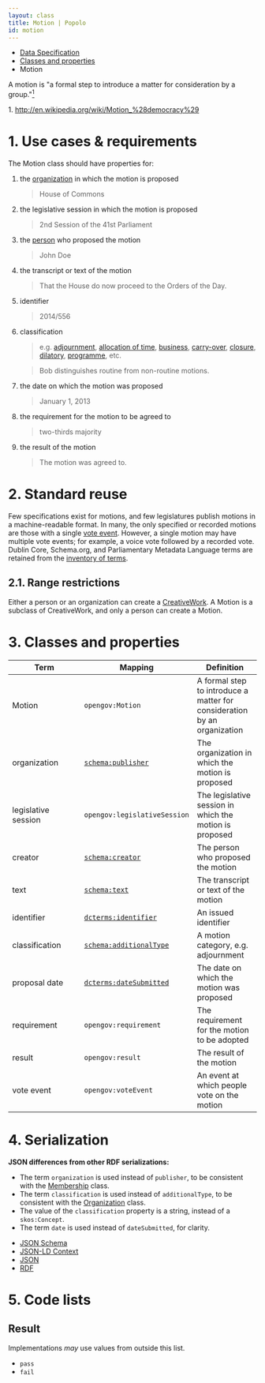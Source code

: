 ```yaml
---
layout: class
title: Motion | Popolo
id: motion
---
```


<ul class="breadcrumb">
  <li><a href="/specs/">Data Specification</a></li>
  <li><a href="/specs/#classes-and-properties">Classes and properties</a></li>
  <li class="active">Motion</li>
</ul>

A motion is "a formal step to introduce a matter for consideration by a group."<a href="#note1"><sup>1</sup></a>

<p class="note" id="note1">1. <a href="http://en.wikipedia.org/wiki/Motion_%28democracy%29">http://en.wikipedia.org/wiki/Motion_%28democracy%29</a></p>

<h1 id="use-cases-and-requirements">1. Use cases &amp; requirements</h1>

The Motion class should have properties for:

1. the [organization](/specs/organization.html) in which the motion is proposed

    >House of Commons

1. the legislative session in which the motion is proposed

    >2nd Session of the 41st Parliament

1. the [person](/specs/person.html) who proposed the motion

    >John Doe

1. the transcript or text of the motion

    >That the House do now proceed to the Orders of the Day.

1. identifier

    >2014/556

1. classification

    >e.g. [adjournment](http://www.parliament.uk/site-information/glossary/adjournment-motion/), [allocation of time](http://www.parliament.uk/site-information/glossary/allocation-of-time-motion/), [business](http://www.parliament.uk/site-information/glossary/business-motion/), [carry-over](http://www.parliament.uk/site-information/glossary/carry-over-motions-bills/),  [closure](http://www.parliament.uk/site-information/glossary/closure-motion/), [dilatory](http://www.parliament.uk/site-information/glossary/dilatory-motion/), [programme](http://www.parliament.uk/site-information/glossary/programme-motion/), etc.

    >Bob distinguishes routine from non-routine motions.

1. the date on which the motion was proposed

    >January 1, 2013

1. the requirement for the motion to be agreed to

    >two-thirds majority

1. the result of the motion

    >The motion was agreed to.

<h1 id="standard-reuse">2. Standard reuse</h1>

Few specifications exist for motions, and few legislatures publish motions in a machine-readable format. In many, the only specified or recorded motions are those with a single [vote event](/specs/vote-event.html). However, a single motion may have multiple vote events; for example, a voice vote followed by a recorded vote. Dublin Core, Schema.org, and Parliamentary Metadata Language terms are retained from the [inventory of terms](/appendices/terms.html#Motion).

## 2.1. Range restrictions

Either a person or an organization can create a [CreativeWork](http://schema.org/CreativeWork). A Motion is a subclass of CreativeWork, and only a person can create a Motion.

<h1 id="classes-and-properties">3. Classes and properties</h1>

<table>
  <thead>
    <tr>
      <th width="130">Term</th>
      <th>Mapping</th>
      <th>Definition</th>
    </tr>
  </thead>
  <tbody>
    <tr id="opengov:Motion">
      <td>Motion</td>
      <td><code title="http://www.w3.org/ns/opengov#Motion">opengov:Motion</code></td>
      <td>A formal step to introduce a matter for consideration by an organization</td>
    </tr>
    <tr id="schema:publisher">
      <td>organization</td>
      <td><code><a href="http://schema.org/publisher" title="http://schema.org/publisher">schema:publisher</a></code></td>
      <td>The organization in which the motion is proposed</td>
    </tr>
    <tr id="opengov:legislativeSession">
      <td>legislative session</td>
      <td><code title="http://www.w3.org/ns/opengov#legislativeSession">opengov:legislativeSession</code></td>
      <td>The legislative session in which the motion is proposed</td>
    </tr>
    <tr id="schema:creator">
      <td>creator</td>
      <td><code><a href="http://schema.org/creator" title="http://schema.org/creator">schema:creator</a></code></td>
      <td>The person who proposed the motion</td>
    </tr>
    <tr id="schema:text">
      <td>text</td>
      <td><code><a href="http://schema.org/text" title="http://schema.org/text">schema:text</a></code></td>
      <td>The transcript or text of the motion</td>
    </tr>
    <tr id="dcterms:identifier">
      <td>identifier</td>
      <td><code><a href="http://dublincore.org/documents/dcmi-terms/#terms-identifier" title="http://purl.org/dc/terms/identifier">dcterms:identifier</a></code></td>
      <td>An issued identifier</td>
    </tr>
    <tr id="schema:additionalType">
      <td>classification</td>
      <td><code><a href="http://schema.org/additionalType" title="http://schema.org/additionalType">schema:additionalType</a></code></td>
      <td>A motion category, e.g. adjournment</td>
    </tr>
    <tr id="dcterms:dateSubmitted">
      <td>proposal date</td>
      <td><code><a href="http://dublincore.org/documents/dcmi-terms/#terms-dateSubmitted" title="http://purl.org/dc/terms/dateSubmitted">dcterms:dateSubmitted</a></code></td>
      <td>The date on which the motion was proposed</td>
    </tr>
    <tr id="opengov:requirement">
      <td>requirement</td>
      <td><code title="http://www.w3.org/ns/opengov#requirement">opengov:requirement</code></td>
      <td>The requirement for the motion to be adopted</td>
    </tr>
    <tr id="opengov:result">
      <td>result</td>
      <td><code title="http://www.w3.org/ns/opengov#result">opengov:result</code></td>
      <td>The result of the motion</td>
    </tr>
    <tr id="opengov:voteEvent">
      <td>vote event</td>
      <td><code title="http://www.w3.org/ns/opengov#voteEvent">opengov:voteEvent</code></td>
      <td>An event at which people vote on the motion</td>
    </tr>
  </tbody>
</table>

<h1 id="serialization">4. Serialization</h1>

**JSON differences from other RDF serializations:**

* The term `organization` is used instead of `publisher`, to be consistent with the [Membership](/specs/membership.html) class.
* The term `classification` is used instead of `additionalType`, to be consistent with the [Organization](/specs/organization.html) class.
* The value of the `classification` property is a string, instead of a `skos:Concept`.
* The term `date` is used instead of `dateSubmitted`, for clarity.

<ul class="nav nav-tabs no-js">
  <li><a href="#motion-schema">JSON Schema</a></li>
  <li><a href="#motion-context">JSON-LD Context</a></li>
  <li class="active"><a href="#motion-json">JSON</a></li>
  <li><a href="#motion-rdf">RDF</a></li>
</ul>

<div class="tab-content no-js">
  <div class="tab-pane" id="motion-schema" data-url="/schemas/motion.json"></div>
  <div class="tab-pane" id="motion-context" data-url="/contexts/motion.jsonld"></div>
  <div class="tab-pane active" id="motion-json" data-url="/examples/motion.json"></div>
  <div class="tab-pane" id="motion-rdf" data-url="/examples/motion.ttl"></div>
</div>

<h1 id="code-lists">5. Code lists</h1>

## Result

Implementations <em class="rfc2119">may</em> use values from outside this list.

* `pass`
* `fail`
